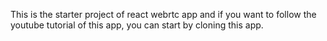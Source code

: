 This is the starter project of react webrtc app and if you want to follow the youtube tutorial of this app, you can start by cloning this app.
